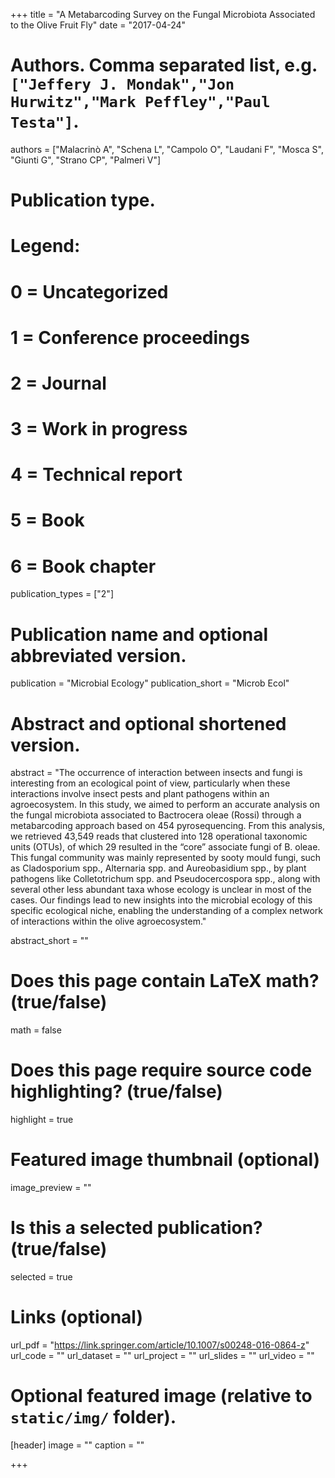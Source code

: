 +++
title = "A Metabarcoding Survey on the Fungal Microbiota Associated to the Olive Fruit Fly"
date = "2017-04-24"

# Authors. Comma separated list, e.g. `["Jeffery J. Mondak","Jon Hurwitz","Mark Peffley","Paul Testa"]`.
authors = ["Malacrinò A", "Schena L", "Campolo O", "Laudani F", "Mosca S", "Giunti G", "Strano CP", "Palmeri V"]

# Publication type.
# Legend:
# 0 = Uncategorized
# 1 = Conference proceedings
# 2 = Journal
# 3 = Work in progress
# 4 = Technical report
# 5 = Book
# 6 = Book chapter
publication_types = ["2"]

# Publication name and optional abbreviated version.
publication = "Microbial Ecology"
publication_short = "Microb Ecol"

# Abstract and optional shortened version.
abstract = "The occurrence of interaction between insects and fungi is interesting from an ecological point of view, particularly when these interactions involve insect pests and plant pathogens within an agroecosystem. In this study, we aimed to perform an accurate analysis on the fungal microbiota associated to Bactrocera oleae (Rossi) through a metabarcoding approach based on 454 pyrosequencing. From this analysis, we retrieved 43,549 reads that clustered into 128 operational taxonomic units (OTUs), of which 29 resulted in the “core” associate fungi of B. oleae. This fungal community was mainly represented by sooty mould fungi, such as Cladosporium spp., Alternaria spp. and Aureobasidium spp., by plant pathogens like Colletotrichum spp. and Pseudocercospora spp., along with several other less abundant taxa whose ecology is unclear in most of the cases. Our findings lead to new insights into the microbial ecology of this specific ecological niche, enabling the understanding of a complex network of interactions within the olive agroecosystem."

abstract_short = ""

# Does this page contain LaTeX math? (true/false)
math = false

# Does this page require source code highlighting? (true/false)
highlight = true

# Featured image thumbnail (optional)
image_preview = ""

# Is this a selected publication? (true/false)
selected = true

# Links (optional)
url_pdf = "https://link.springer.com/article/10.1007/s00248-016-0864-z"
url_code = ""
url_dataset = ""
url_project = ""
url_slides = ""
url_video = ""

# Optional featured image (relative to `static/img/` folder).
[header]
image = ""
caption = ""

+++
